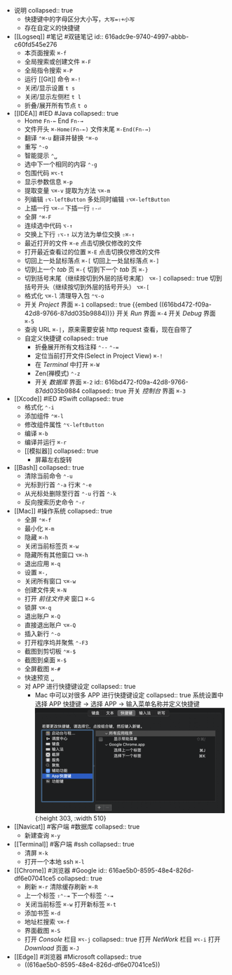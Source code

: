 - 说明
  collapsed:: true
	- 快捷键中的字母区分大小写，`大写=⇧+小写`
	- 存在自定义的快捷键
- [[Logseq]] #笔记 #双链笔记
  id:: 616adc9e-9740-4997-abbb-c60fd545e276
	- 本页面搜索 `⌘-f`
	- 全局搜索或创建文件 `⌘-F`
	- 全局指令搜索 `⌘-P`
	- 运行 [[Git]] 命令 `⌘-!`
	- 关闭/显示设置 `t s`
	- 关闭/显示左侧栏 `t l`
	- 折叠/展开所有节点 `t o`
- [[IDEA]] #IED #Java
  collapsed:: true
	- Home  `Fn-←` End  `Fn-→`
	- 文件开头  `⌘-Home(Fn-←)`  文件末尾  `⌘-End(Fn-→)`
	- 翻译  `⌃⌘-u` 翻译并替换  `⌃⌘-o`
	- 重写    `⌃-o`
	- 智能提示  `⌃␣`
	- 选中下一个相同的内容  `⌃-g`
	- 包围代码  `⌘⌥-t`
	- 显示参数信息  `⌘-p`
	- 提取变量  `⌥⌘-v` 提取为方法  `⌥⌘-m`
	- 列编辑  `⇧⌥-leftButton` 多处同时编辑  `⇧⌥⌘-leftButton`
	- 上插一行  `⌥⌘-⏎`  下插一行  `⇧-⏎`
	- 全屏 `⌃⌘-F`
	- 连续选中代码 `⌥-↑`
	- 交换上下行 `⇧⌥-↑` 以方法为单位交换    `⇧⌘-↑`
	- 最近打开的文件 `⌘-e` 点击切换仅修改的文件
	- 打开最近查看过的位置 `⌘-E` 点击切换仅修改的文件
	- 切回上一处鼠标落点 `⌘-[` 切回上一处鼠标落点 `⌘-]`
	- 切到上一个 *tab* 页 `⌘-{` 切到下一个 *tab* 页 `⌘-}`
	- 切到括号末尾（继续按切到外层的括号末尾） `⌥⌘-]` 
	  collapsed:: true
	  切到括号开头（继续按切到外层的括号开头） `⌥⌘-[`
	- 格式化 `⌥⌘-l` 清理导入包 `⌃⌥-o`
	- 开关 *Project* 界面    `⌘-1`
	  collapsed:: true
	  {{embed ((616bd472-f09a-42d8-9766-87dd035b9884))}} 
	  开关 *Run* 界面    `⌘-4`
	  开关 *Debug* 界面    `⌘-5`
	- 查询 URL `⌘-|`，原来需要安装 http request 查看，现在自带了
	- 自定义快捷键
	  collapsed:: true
		- 折叠展开所有文档注释 `⌃--` `⌃-=`
		- 定位当前打开文件(Select in Project View) `⌘-!`
		- 在 *Terminal* 中打开 `⌘-W`
		- Zen(禅模式) `⌃-z`
		- 开关 *数据库* 界面 `⌘-2`
		  id:: 616bd472-f09a-42d8-9766-87dd035b9884
		  collapsed:: true
		  开关 *控制台* 界面 `⌘-3`
- [[Xcode]] #IED #Swift
  collapsed:: true
	- 格式化 `⌃-i`
	- 添加组件 `⌃⌘-l`
	- 修改组件属性 `⌃⌥-leftButton`
	- 编译 `⌘-b`
	- 编译并运行 `⌘-r`
	- [[模拟器]]
	  collapsed:: true
		- 屏幕左右旋转
- [[Bash]]
  collapsed:: true
	- 清除当前命令 `⌃-u`
	- 光标到行首 `⌃-a` 行末 `⌃-e`
	- 从光标处删除至行首 `⌃-u` 行首 `⌃-k`
	- 反向搜索历史命令 `⌃-r`
- [[Mac]] #操作系统 
  collapsed:: true
	- 全屏 `⌃⌘-f`
	- 最小化 `⌘-m`
	- 隐藏 `⌘-h`
	- 关闭当前标签页 `⌘-w`
	- 隐藏所有其他窗口 `⌥⌘-h`
	- 退出应用 `⌘-q`
	- 设置 `⌘-,`
	- 关闭所有窗口 `⌥⌘-w`
	- 创建文件夹 `⌘-N`
	- 打开 *前往文件夹* 窗口 `⌘-G`
	- 锁屏 `⌥⌘-q`
	- 退出账户 `⌘-Q`
	- 直接退出账户 `⌥⌘-Q`
	- 插入新行 `⌃-o`
	- 打开程序坞并聚焦 `⌃-F3`
	- 截图到剪切板 `⌃⌘-$`
	- 截图到桌面 `⌘-$`
	- 全屏截图 `⌘-#`
	- 快速预览 `␣`
	- 对 APP 进行快捷键设定
	  collapsed:: true
		- Mac 中可以对很多 APP 进行快捷键设定
		  collapsed:: true
		  系统设置中选择 APP 快捷键 -> 选择 APP -> 输入菜单名称并定义快捷键
		  ![image.png](../assets/image_1634451919807_0.png){:height 303, :width 510}
- [[Navicat]] #客户端 #数据库
  collapsed:: true
	- 新建查询 `⌘-y`
- [[Terminal]] #客户端 #ssh
  collapsed:: true
	- 清屏 `⌘-k`
	- 打开一个本地 ssh `⌘-l`
- [[Chrome]] #浏览器 #Google 
  id:: 616ae5b0-8595-48e4-826d-df6e07041ce5
  collapsed:: true
	- 刷新 `⌘-r` 清除缓存刷新 `⌘-R`
	- 上一个标签 `⇧⌃-⇥` 下一个标签 `⌃-⇥`
	- 关闭当前标签 `⌘-w` 打开新标签 `⌘-t`
	- 添加书签 `⌘-d`
	- 地址栏搜索 `⌥⌘-f`
	- 界面截图 `⌘-S`
	- 打开 *Console* 栏目  `⌘⌥-j`
	  collapsed:: true
	  打开 *NetWork* 栏目  `⌘⌥-i`
	  打开 *Download* 页面  `⌘-J`
- [[Edge]] #浏览器 #Microsoft 
  collapsed:: true
	- ((616ae5b0-8595-48e4-826d-df6e07041ce5))